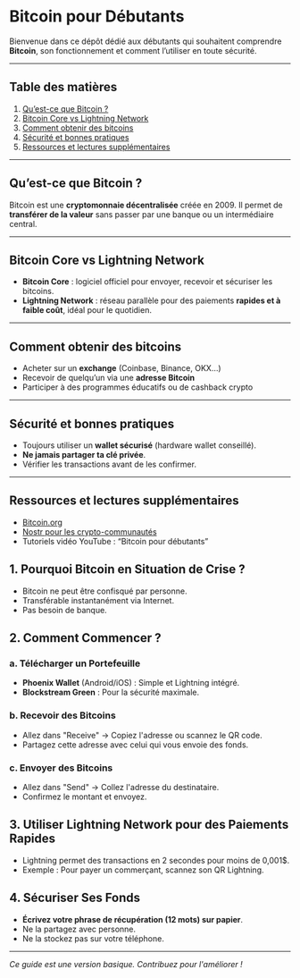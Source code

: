 # Bitcoin pour Débutants

Bienvenue dans ce dépôt dédié aux débutants qui souhaitent comprendre **Bitcoin**, son fonctionnement et comment l’utiliser en toute sécurité.

---

## Table des matières
1. [Qu’est-ce que Bitcoin ?](#quest-ce-que-bitcoin)
2. [Bitcoin Core vs Lightning Network](#bitcoin-core-vs-lightning-network)
3. [Comment obtenir des bitcoins](#comment-obtenir-des-bitcoins)
4. [Sécurité et bonnes pratiques](#sécurité-et-bonnes-pratiques)
5. [Ressources et lectures supplémentaires](#ressources-et-lectures-supplémentaires)

---

## Qu’est-ce que Bitcoin ?
Bitcoin est une **cryptomonnaie décentralisée** créée en 2009. Il permet de **transférer de la valeur** sans passer par une banque ou un intermédiaire central.

---

## Bitcoin Core vs Lightning Network
- **Bitcoin Core** : logiciel officiel pour envoyer, recevoir et sécuriser les bitcoins.
- **Lightning Network** : réseau parallèle pour des paiements **rapides et à faible coût**, idéal pour le quotidien.

---

## Comment obtenir des bitcoins
- Acheter sur un **exchange** (Coinbase, Binance, OKX…)  
- Recevoir de quelqu’un via une **adresse Bitcoin**  
- Participer à des programmes éducatifs ou de cashback crypto  

---

## Sécurité et bonnes pratiques
- Toujours utiliser un **wallet sécurisé** (hardware wallet conseillé).  
- **Ne jamais partager ta clé privée**.  
- Vérifier les transactions avant de les confirmer.

---

## Ressources et lectures supplémentaires
- [Bitcoin.org](https://bitcoin.org)
- [Nostr pour les crypto-communautés](https://nostr.com)
- Tutoriels vidéo YouTube : “Bitcoin pour débutants”

## 1. Pourquoi Bitcoin en Situation de Crise ?
- Bitcoin ne peut être confisqué par personne.
- Transférable instantanément via Internet.
- Pas besoin de banque.

## 2. Comment Commencer ?
### a. Télécharger un Portefeuille
- **Phoenix Wallet** (Android/iOS) : Simple et Lightning intégré.
- **Blockstream Green** : Pour la sécurité maximale.

### b. Recevoir des Bitcoins
- Allez dans "Receive" → Copiez l'adresse ou scannez le QR code.
- Partagez cette adresse avec celui qui vous envoie des fonds.

### c. Envoyer des Bitcoins
- Allez dans "Send" → Collez l'adresse du destinataire.
- Confirmez le montant et envoyez.

## 3. Utiliser Lightning Network pour des Paiements Rapides
- Lightning permet des transactions en 2 secondes pour moins de 0,001$.
- Exemple : Pour payer un commerçant, scannez son QR Lightning.

## 4. Sécuriser Ses Fonds
- **Écrivez votre phrase de récupération (12 mots) sur papier**.
- Ne la partagez avec personne.
- Ne la stockez pas sur votre téléphone.

---

*Ce guide est une version basique. Contribuez pour l'améliorer !*
